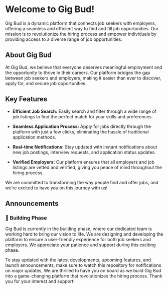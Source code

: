 # Welcome to Gig Bud!

Gig Bud is a dynamic platform that connects job seekers with employers, offering a seamless and efficient way to find and fill job opportunities. Our mission is to revolutionize the hiring process and empower individuals by providing access to a diverse range of job opportunities.


## About Gig Bud

At Gig Bud, we believe that everyone deserves meaningful employment and the opportunity to thrive in their careers. Our platform bridges the gap between job seekers and employers, making it easier than ever to discover, apply for, and secure job opportunities.

## Key Features

- **Efficient Job Search:** Easily search and filter through a wide range of job listings to find the perfect match for your skills and preferences.

- **Seamless Application Process:** Apply for jobs directly through the platform with just a few clicks, eliminating the hassle of traditional application methods.

- **Real-time Notifications:** Stay updated with instant notifications about new job postings, interview requests, and application status updates.

- **Verified Employers:** Our platform ensures that all employers and job listings are vetted and verified, giving you peace of mind throughout the hiring process.

We are committed to transforming the way people find and offer jobs, and we're excited to have you on this journey with us!

## Announcements

### 🚧 Building Phase

Gig Bud is currently in the building phase, where our dedicated team is working hard to bring our vision to life. We are designing and developing the platform to ensure a user-friendly experience for both job seekers and employers. We appreciate your patience and support during this exciting phase.

To stay updated with the latest developments, upcoming features, and launch announcements, make sure to watch this repository for notifications on major updates, We are thrilled to have you on board as we build Gig Bud into a game-changing platform that revolutionizes the hiring process. Thank you for your interest and support!

